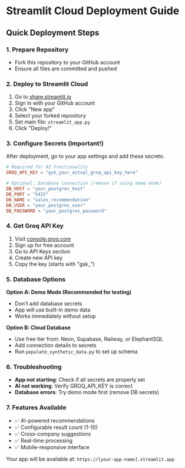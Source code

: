 # Streamlit Cloud Deployment Guide

## Quick Deployment Steps

### 1. Prepare Repository
- Fork this repository to your GitHub account
- Ensure all files are committed and pushed

### 2. Deploy to Streamlit Cloud
1. Go to [share.streamlit.io](https://share.streamlit.io/)
2. Sign in with your GitHub account
3. Click "New app"
4. Select your forked repository
5. Set main file: `streamlit_app.py`
6. Click "Deploy!"

### 3. Configure Secrets (Important!)
After deployment, go to your app settings and add these secrets:

```toml
# Required for AI functionality
GROQ_API_KEY = "gsk_your_actual_groq_api_key_here"

# Optional: Database connection (remove if using demo mode)
DB_HOST = "your_postgres_host"
DB_PORT = "5432"
DB_NAME = "sales_recommendation"
DB_USER = "your_postgres_user"
DB_PASSWORD = "your_postgres_password"
```

### 4. Get Groq API Key
1. Visit [console.groq.com](https://console.groq.com/)
2. Sign up for free account
3. Go to API Keys section
4. Create new API key
5. Copy the key (starts with "gsk_")

### 5. Database Options
**Option A: Demo Mode (Recommended for testing)**
- Don't add database secrets
- App will use built-in demo data
- Works immediately without setup

**Option B: Cloud Database**
- Use free tier from: Neon, Supabase, Railway, or ElephantSQL
- Add connection details to secrets
- Run `populate_synthetic_data.py` to set up schema

### 6. Troubleshooting
- **App not starting**: Check if all secrets are properly set
- **AI not working**: Verify GROQ_API_KEY is correct
- **Database errors**: Try demo mode first (remove DB secrets)

### 7. Features Available
- ✅ AI-powered recommendations
- ✅ Configurable result count (1-10)
- ✅ Cross-company suggestions
- ✅ Real-time processing
- ✅ Mobile-responsive interface

Your app will be available at:
`https://[your-app-name].streamlit.app`
